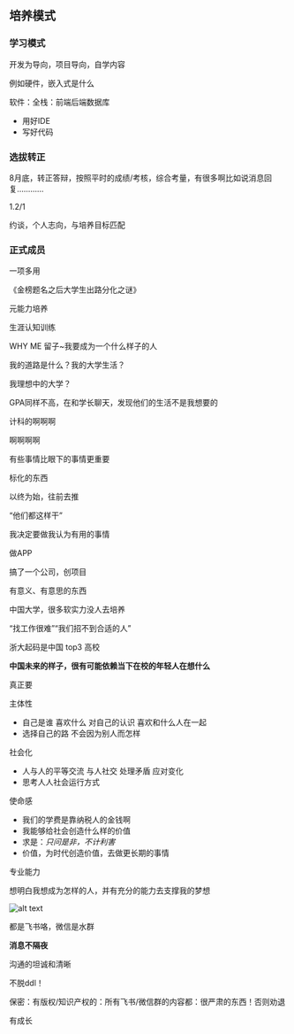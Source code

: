 ## 培养模式

### 学习模式

开发为导向，项目导向，自学内容

例如硬件，嵌入式是什么

软件：全栈：前端后端数据库

- 用好IDE
- 写好代码

### 选拔转正

8月底，转正答辩，按照平时的成绩/考核，综合考量，有很多啊比如说消息回复…………

1.2/1

约谈，个人志向，与培养目标匹配

### 正式成员

一项多用

《金榜题名之后大学生出路分化之谜》

元能力培养

生涯认知训练

WHY ME 留子~我要成为一个什么样子的人

我的道路是什么？我的大学生活？

我理想中的大学？

GPA同样不高，在和学长聊天，发现他们的生活不是我想要的

计科的啊啊啊

啊啊啊啊

有些事情比眼下的事情更重要

标化的东西

以终为始，往前去推

“他们都这样干”

我决定要做我认为有用的事情

做APP

搞了一个公司，创项目

有意义、有意思的东西

中国大学，很多软实力没人去培养

“找工作很难”“我们招不到合适的人”

浙大起码是中国 top3 高校

**中国未来的样子，很有可能依赖当下在校的年轻人在想什么**

真正要

主体性

- 自己是谁 喜欢什么 对自己的认识 喜欢和什么人在一起 
- 选择自己的路 不会因为别人而怎样

社会化 

- 人与人的平等交流 与人社交 处理矛盾 应对变化
- 思考人人社会运行方式

使命感 

- 我们的学费是靠纳税人的金钱啊
- 我能够给社会创造什么样的价值
- 求是：*只问是非，不计利害*
- 价值，为时代创造价值，去做更长期的事情

专业能力

想明白我想成为怎样的人，并有充分的能力去支撑我的梦想

![alt text](bc683a49e25e513c9dd169fee4ae1c9.jpg)

都是飞书咯，微信是水群

**消息不隔夜**

沟通的坦诚和清晰

不脱ddl！

保密：有版权/知识产权的：所有飞书/微信群的内容都：很严肃的东西！否则劝退

有成长